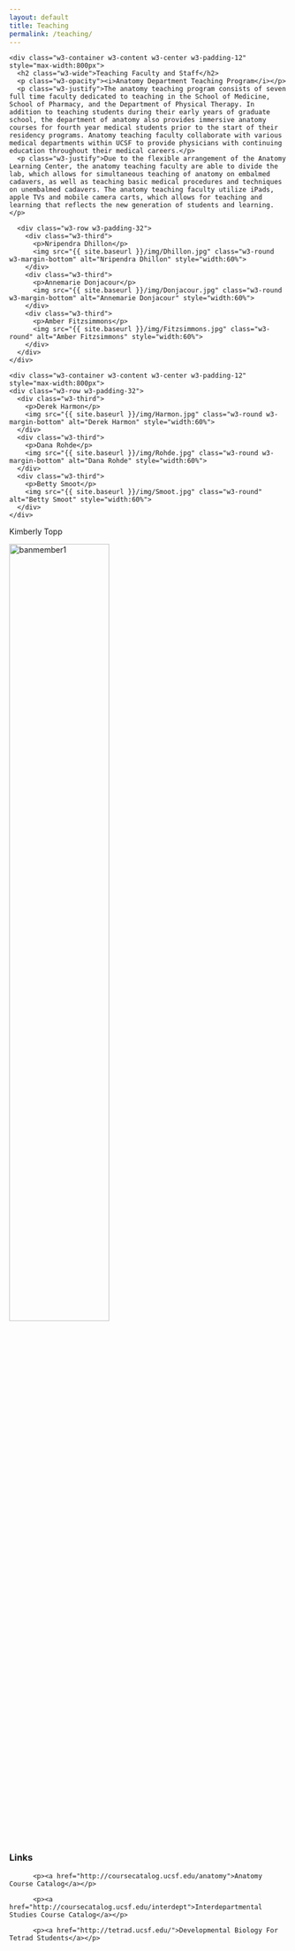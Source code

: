 ```yaml
---
layout: default
title: Teaching
permalink: /teaching/
---
```

<!-- Page content -->

<div class="w3-content w3-padding" style="max-width:1564px">

<!-- The Faculty Section -->
    <div class="w3-container w3-content w3-center w3-padding-12" style="max-width:800px">
      <h2 class="w3-wide">Teaching Faculty and Staff</h2>
      <p class="w3-opacity"><i>Anatomy Department Teaching Program</i></p>
      <p class="w3-justify">The anatomy teaching program consists of seven full time faculty dedicated to teaching in the School of Medicine, School of Pharmacy, and the Department of Physical Therapy. In addition to teaching students during their early years of graduate school, the department of anatomy also provides immersive anatomy courses for fourth year medical students prior to the start of their residency programs. Anatomy teaching faculty collaborate with various medical departments within UCSF to provide physicians with continuing education throughout their medical careers.</p>
      <p class="w3-justify">Due to the flexible arrangement of the Anatomy Learning Center, the anatomy teaching faculty are able to divide the lab, which allows for simultaneous teaching of anatomy on embalmed cadavers, as well as teaching basic medical procedures and techniques on unembalmed cadavers. The anatomy teaching faculty utilize iPads, apple TVs and mobile camera carts, which allows for teaching and learning that reflects the new generation of students and learning.</p>
<!--Teaching Facutly Profiles here -->
      <div class="w3-row w3-padding-32">
        <div class="w3-third">
          <p>Nripendra Dhillon</p>
          <img src="{{ site.baseurl }}/img/Dhillon.jpg" class="w3-round w3-margin-bottom" alt="Nripendra Dhillon" style="width:60%">
        </div>
        <div class="w3-third">
          <p>Annemarie Donjacour</p>
          <img src="{{ site.baseurl }}/img/Donjacour.jpg" class="w3-round w3-margin-bottom" alt="Annemarie Donjacour" style="width:60%">
        </div>
        <div class="w3-third">
          <p>Amber Fitzsimmons</p>
          <img src="{{ site.baseurl }}/img/Fitzsimmons.jpg" class="w3-round" alt="Amber Fitzsimmons" style="width:60%">
        </div>
      </div>
    </div>

    <div class="w3-container w3-content w3-center w3-padding-12" style="max-width:800px">
    <div class="w3-row w3-padding-32">
      <div class="w3-third">
        <p>Derek Harmon</p>
        <img src="{{ site.baseurl }}/img/Harmon.jpg" class="w3-round w3-margin-bottom" alt="Derek Harmon" style="width:60%">
      </div>
      <div class="w3-third">
        <p>Dana Rohde</p>
        <img src="{{ site.baseurl }}/img/Rohde.jpg" class="w3-round w3-margin-bottom" alt="Dana Rohde" style="width:60%">
      </div>
      <div class="w3-third">
        <p>Betty Smoot</p>
        <img src="{{ site.baseurl }}/img/Smoot.jpg" class="w3-round" alt="Betty Smoot" style="width:60%">
      </div>
    </div>
  </div>

  <div class="w3-container w3-content w3-center w3-padding-12" style="max-width:800px">
  <div class="w3-row w3-padding-32">
    <div class="w3-third">
      <p>Kimberly Topp</p>
      <img src="{{ site.baseurl }}/img/Topp.jpg" class="w3-round w3-margin-bottom" alt="banmember1" style="width:60%">
    </div>
  </div>
  </div>

  <div class="w3-container w3-content w3-center w3-padding-12" style="max-width:800px">
    <h3 id="links">Links</h3>

          <p><a href="http://coursecatalog.ucsf.edu/anatomy">Anatomy Course Catalog</a></p>

          <p><a href="http://coursecatalog.ucsf.edu/interdept">Interdepartmental Studies Course Catalog</a></p>

          <p><a href="http://tetrad.ucsf.edu/">Developmental Biology For Tetrad Students</a></p>
</div>
